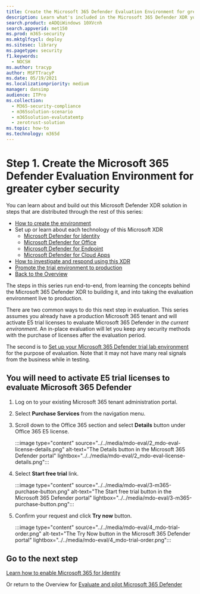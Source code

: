 ```yaml
---
title: Create the Microsoft 365 Defender Evaluation Environment for greater cyber security and XDR
description: Learn what's included in the Microsoft 365 Defender XDR you will evaluate, and se up your Microsoft 365 Defender trial lab or pilot environment by activating trial licenses. Start your XDR cyber security journey here and learn how to take that test to production.
search.product: eADQiWindows 10XVcnh
search.appverid: met150
ms.prod: m365-security
ms.mktglfcycl: deploy
ms.sitesec: library
ms.pagetype: security
f1.keywords: 
  - NOCSH
ms.author: tracyp
author: MSFTTracyP
ms.date: 05/19/2021
ms.localizationpriority: medium
manager: dansimp 
audience: ITPro
ms.collection: 
  - M365-security-compliance
  - m365solution-scenario
  - m365solution-evalutatemtp
  - zerotrust-solution
ms.topic: how-to
ms.technology: m365d
---
```

# Step 1. Create the Microsoft 365 Defender Evaluation Environment for greater cyber security

You can learn about and build out this Microsoft Defender XDR solution in steps that are distributed through the rest of this series:

- [How to create the environment](eval-create-eval-environment.md)
- Set up or learn about each technology of this Microsoft XDR
    - [Microsoft Defender for Identity](eval-defender-identity-overview.md)
    - [Microsoft Defender for Office](eval-defender-office-365-overview.md)
    - [Microsoft Defender for Endpoint](eval-defender-endpoint-overview.md)
    - [Microsoft Defender for Cloud Apps](eval-defender-mcas-overview.md)
- [How to investigate and respond using this XDR](eval-defender-investigate-respond.md)
- [Promote the trial environment to production](eval-defender-promote-to-production.md)
- [Back to the Overview](eval-overview.md)

The steps in this series run end-to-end, from learning the concepts behind the Microsoft 365 Defender XDR to building it, and into taking the evaluation environment live to production.

There are two common ways to do this next step in evaluation. This series assumes you already have a production Microsoft 365 tenant and will activate E5 trial licenses to evaluate Microsoft 365 Defender in *the current environment*. An in-place evaluation will let you keep any security methods with the purchase of licenses after the evaluation period.

The second is to  [Set up your Microsoft 365 Defender trial lab environment](setup-m365deval.md) for the purpose of evaluation. Note that it may not have many real signals from the business while in testing.

## You will need to activate E5 trial licenses to evaluate Microsoft 365 Defender

1. Log on to your existing Microsoft 365 tenant administration portal.
2. Select **Purchase Services** from the navigation menu.
3. Scroll down to the Office 365 section and select **Details** button under Office 365 E5 license.

   :::image type="content" source="../../media/mdo-eval/2_mdo-eval-license-details.png" alt-text="The Details button in the Microsoft 365 Defender portal" lightbox="../../media/mdo-eval/2_mdo-eval-license-details.png":::

4. Select **Start free trial** link.

   :::image type="content" source="../../media/mdo-eval/3-m365-purchase-button.png" alt-text="The Start free trial button in the Microsoft 365 Defender portal" lightbox="../../media/mdo-eval/3-m365-purchase-button.png":::

5. Confirm your request and click **Try now** button.

   :::image type="content" source="../../media/mdo-eval/4_mdo-trial-order.png" alt-text="The Try Now button in the Microsoft 365 Defender portal" lightbox="../../media/mdo-eval/4_mdo-trial-order.png":::

## Go to the next step

[Learn how to enable Microsoft 365 for Identity](eval-defender-identity-overview.md)

Or return to the Overview for [Evaluate and pilot Microsoft 365 Defender](eval-overview.md)
